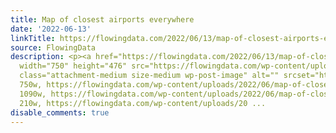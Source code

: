 ```yaml
---
title: Map of closest airports everywhere
date: '2022-06-13'
linkTitle: https://flowingdata.com/2022/06/13/map-of-closest-airports-everywhere/
source: FlowingData
description: <p><a href="https://flowingdata.com/2022/06/13/map-of-closest-airports-everywhere/"><img
  width="750" height="476" src="https://flowingdata.com/wp-content/uploads/2022/06/map-of-closest-airports-750x476.png"
  class="attachment-medium size-medium wp-post-image" alt="" srcset="https://flowingdata.com/wp-content/uploads/2022/06/map-of-closest-airports-750x476.png
  750w, https://flowingdata.com/wp-content/uploads/2022/06/map-of-closest-airports-1090x692.png
  1090w, https://flowingdata.com/wp-content/uploads/2022/06/map-of-closest-airports-210x133.png
  210w, https://flowingdata.com/wp-content/uploads/20 ...
disable_comments: true
---
```

<p><a href="https://flowingdata.com/2022/06/13/map-of-closest-airports-everywhere/"><img width="750" height="476" src="https://flowingdata.com/wp-content/uploads/2022/06/map-of-closest-airports-750x476.png" class="attachment-medium size-medium wp-post-image" alt="" srcset="https://flowingdata.com/wp-content/uploads/2022/06/map-of-closest-airports-750x476.png 750w, https://flowingdata.com/wp-content/uploads/2022/06/map-of-closest-airports-1090x692.png 1090w, https://flowingdata.com/wp-content/uploads/2022/06/map-of-closest-airports-210x133.png 210w, https://flowingdata.com/wp-content/uploads/20 ...